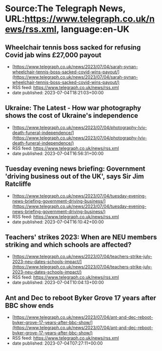 # Source:The Telegraph News, URL:https://www.telegraph.co.uk/news/rss.xml, language:en-UK

## Wheelchair tennis boss sacked for refusing Covid jab wins £27,000 payout
 - [https://www.telegraph.co.uk/news/2023/07/04/sarah-synan-wheelchair-tennis-boss-sacked-covid-wins-payout/](https://www.telegraph.co.uk/news/2023/07/04/sarah-synan-wheelchair-tennis-boss-sacked-covid-wins-payout/)
 - RSS feed: https://www.telegraph.co.uk/news/rss.xml
 - date published: 2023-07-04T18:21:03+00:00



## Ukraine: The Latest - How war photography shows the cost of Ukraine's independence
 - [https://www.telegraph.co.uk/news/2023/07/04/photography-lviv-death-funeral-independence/](https://www.telegraph.co.uk/news/2023/07/04/photography-lviv-death-funeral-independence/)
 - RSS feed: https://www.telegraph.co.uk/news/rss.xml
 - date published: 2023-07-04T16:56:31+00:00



## Tuesday evening news briefing: Government 'driving business out of the UK', says Sir Jim Ratcliffe
 - [https://www.telegraph.co.uk/news/2023/07/04/tuesday-evening-news-briefing-government-driving-business/](https://www.telegraph.co.uk/news/2023/07/04/tuesday-evening-news-briefing-government-driving-business/)
 - RSS feed: https://www.telegraph.co.uk/news/rss.xml
 - date published: 2023-07-04T16:10:42+00:00



## Teachers' strikes 2023: When are NEU members striking and which schools are affected?
 - [https://www.telegraph.co.uk/news/2023/07/04/teachers-strike-july-2023-neu-dates-schools-impact/](https://www.telegraph.co.uk/news/2023/07/04/teachers-strike-july-2023-neu-dates-schools-impact/)
 - RSS feed: https://www.telegraph.co.uk/news/rss.xml
 - date published: 2023-07-04T10:04:13+00:00



## Ant and Dec to reboot Byker Grove 17 years after BBC show ends
 - [https://www.telegraph.co.uk/news/2023/07/04/ant-and-dec-reboot-byker-grove-17-years-after-bbc-show/](https://www.telegraph.co.uk/news/2023/07/04/ant-and-dec-reboot-byker-grove-17-years-after-bbc-show/)
 - RSS feed: https://www.telegraph.co.uk/news/rss.xml
 - date published: 2023-07-04T07:27:11+00:00



